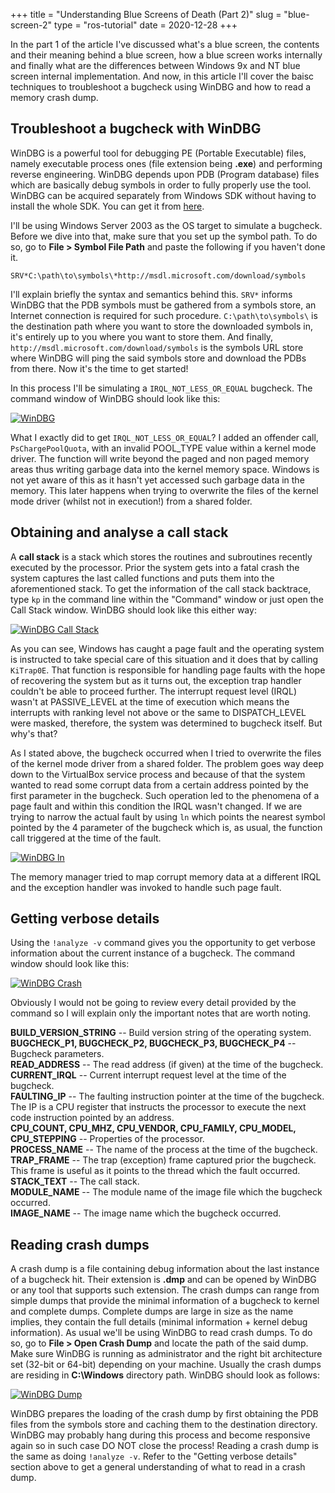 +++
title = "Understanding Blue Screens of Death (Part 2)"
slug = "blue-screen-2"
type = "ros-tutorial"
date = 2020-12-28
+++

In the part 1 of the article I've discussed what's a blue screen, the contents and their meaning behind a blue screen, how a blue screen works internally and finally what are the differences between Windows 9x and NT blue screen internal implementation. And now, in this article I'll cover the baisc techniques to troubleshoot a bugcheck using WinDBG and how to read a memory crash dump.

## Troubleshoot a bugcheck with WinDBG

WinDBG is a powerful tool for debugging PE (Portable Executable) files, namely executable process ones (file extension being **.exe**) and performing reverse engineering. WinDBG depends upon PDB (Program database) files which are basically debug symbols in order to fully properly use the tool. WinDBG can be acquired separately from Windows SDK without having to install the whole SDK. You can get it from [here](https://docs.microsoft.com/en-us/windows-hardware/drivers/debugger/debugger-download-tools).

I'll be using Windows Server 2003 as the OS target to simulate a bugcheck. Before we dive into that, make sure that you set up the symbol path. To do so, go to **File > Symbol File Path** and paste the following if you haven't done it.  
  
`SRV*C:\path\to\symbols\*http://msdl.microsoft.com/download/symbols`

I'll explain briefly the syntax and semantics behind this. `SRV*` informs WinDBG that the PDB symbols must be gathered from a symbols store, an Internet connection is required for such procedure. `C:\path\to\symbols\` is the destination path where you want to store the downloaded symbols in, it's entirely up to you where you want to store them. And finally, `http://msdl.microsoft.com/download/symbols` is the symbols URL store where WinDBG will ping the said symbols store and download the PDBs from there. Now it's the time to get started!

In this process I'll be simulating a `IRQL_NOT_LESS_OR_EQUAL` bugcheck. The command window of WinDBG should look like this:

[![WinDBG](/images/blue-screen/windbg.png)](/images/blue-screen/windbg.png)

What I exactly did to get `IRQL_NOT_LESS_OR_EQUAL`? I added an offender call, `PsChargePoolQuota`, with an invalid POOL_TYPE value within a kernel mode driver. The function will write beyond the paged and non paged memory areas thus writing garbage data into the kernel memory space. Windows is not yet aware of this as it hasn't yet accessed such garbage data in the memory. This later happens when trying to overwrite the files of the kernel mode driver (whilst not in execution!) from a shared folder.

## Obtaining and analyse a call stack

A **call stack** is a stack which stores the routines and subroutines recently executed by the processor. Prior the system gets into a fatal crash the system captures the last called functions and puts them into the aforementioned stack. To get the information of the call stack backtrace, type `kp` in the command line within the "Command" window or just open the Call Stack window. WinDBG should look like this either way:

[![WinDBG Call Stack](/images/blue-screen/windbg-call.png)](/images/blue-screen/windbg-call.png)

As you can see, Windows has caught a page fault and the operating system is instructed to take special care of this situation and it does that by calling `KiTrap0E`. That function is responsible for handling page faults with the hope of recovering the system but as it turns out, the exception trap handler couldn't be able to proceed further. The interrupt request level (IRQL) wasn't at PASSIVE_LEVEL at the time of execution which means the interrupts with ranking level not above or the same to DISPATCH_LEVEL were masked, therefore, the system was determined to bugcheck itself. But why's that?

As I stated above, the bugcheck occurred when I tried to overwrite the files of the kernel mode driver from a shared folder. The problem goes way deep down to the VirtualBox service process and because of that the system wanted to read some corrupt data from a certain address pointed by the first parameter in the bugcheck. Such operation led to the phenomena of a page fault and within this condition the IRQL wasn't changed. If we are trying to narrow the actual fault by using `ln` which points the nearest symbol pointed by the 4 parameter of the bugcheck which is, as usual, the function call triggered at the time of the fault.

[![WinDBG ln](/images/blue-screen/windbg-ln.PNG)](/images/blue-screen/windbg-ln.PNG)

The memory manager tried to map corrupt memory data at a different IRQL and the exception handler was invoked to handle such page fault.

## Getting verbose details

Using the `!analyze -v` command gives you the opportunity to get verbose information about the current instance of a bugcheck. The command window should look like this:

[![WinDBG Crash](/images/blue-screen/windbg-crash.png)](/images/blue-screen/windbg-crash.png)

Obviously I would not be going to review every detail provided by the command so I will explain only the important notes that are worth noting.

**BUILD_VERSION_STRING** -- Build version string of the operating system.  
**BUGCHECK_P1, BUGCHECK_P2, BUGCHECK_P3, BUGCHECK_P4** -- Bugcheck parameters.  
**READ_ADDRESS** -- The read address (if given) at the time of the bugcheck.  
**CURRENT_IRQL** -- Current interrupt request level at the time of the bugcheck.  
**FAULTING_IP** -- The faulting instruction pointer at the time of the bugcheck. The IP is a CPU register that instructs the processor to execute the next code instruction pointed by an address.  
**CPU_COUNT, CPU_MHZ, CPU_VENDOR, CPU_FAMILY, CPU_MODEL, CPU_STEPPING** -- Properties of the processor.  
**PROCESS_NAME** -- The name of the process at the time of the bugcheck.  
**TRAP_FRAME** -- The trap (exception) frame captured prior the bugcheck. This frame is useful as it points to the thread which the fault occurred.  
**STACK_TEXT** -- The call stack.  
**MODULE_NAME** -- The module name of the image file which the bugcheck occurred.  
**IMAGE_NAME** -- The image name which the bugcheck occurred.

## Reading crash dumps

A crash dump is a file containing debug information about the last instance of a bugcheck hit. Their extension is **.dmp** and can be opened by WinDBG or any tool that supports such extension. The crash dumps can range from simple dumps that provide the minimal information of a bugcheck to kernel and complete dumps. Complete dumps are large in size as the name implies, they contain the full details (minimal information + kernel debug information). As usual we'll be using WinDBG to read crash dumps. To do so, go to **File > Open Crash Dump** and locate the path of the said dump. Make sure WinDBG is running as administrator and the right bit architecture set (32-bit or 64-bit) depending on your machine. Usually the crash dumps are residing in **C:\\Windows** directory path. WinDBG should look as follows:

[![WinDBG Dump](/images/blue-screen/windbg-dump.png)](/images/blue-screen/windbg-dump.png)

WinDBG prepares the loading of the crash dump by first obtaining the PDB files from the symbols store and caching them to the destination directory. WinDBG may probably hang during this process and become responsive again so in such case DO NOT close the process! Reading a crash dump is the same as doing `!analyze -v`. Refer to the "Getting verbose details" section above to get a general understanding of what to read in a crash dump.